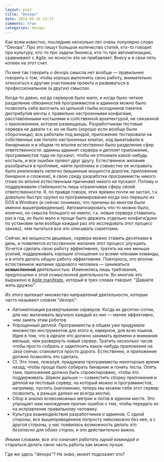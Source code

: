 ```yaml
---
layout: post
title: "Devops"
date: 2014-04-16 13:17
comments: true
categories: devops
---
```


Как всем известно, последние несколько лет очень популярно слово "Devops".
Про это пишут большое количество статей, кто-то говорит про культуру, кто-то
про задачи бизнеса, кто-то про автоматизацию, сравнивают с Agile, но ясности
это не прибавляет. Внесу и я свои пять копеек на этот счет.

<!-- more -->

По мне так говорить о devops смысла нет вообще — правильнее говорить о том,
чтобы хорошо выполнять свою работу, внимательно относиться к другим участникам
проекта и развиваться в профессиональном (и других) смыслах.

Когда-то давно, когда серверов было мало, и когда было четкое разделение обязанностей
программистов и админов можно было позволить себе выточить из цельной глыбы исходников пакетов
дистрибутив мечты с правильно настроенными конфигами, расставленными костылями и
собственной архитектурой, не связанной с приложением, которое размещаешь.
Разработчикам тестовые сервера не давали т.к. их не было (хорошо если вообще были сборочницы), все работали
под виндой, приложение тестировали на собственных как попало настроенных компах, код выкатывали
в бинарниках и в общем-то вполне естественно было разделение сфер ответственности: админы админят
сервера и деплоят приложение, программистов туда не пускают, чтобы не отломали какой-нибудь костыль,
и все ошибки пуляют друг другу. Естественное желание разобраться в проблеме, найти проблему
и совместно ее исправить было реализовать нелегко (машинные мощности дорогие, приложение бинарное
и сложное), в свою среду разработки программисты никого (тоже по вполне естественным причинам) никого
не пускают. Потому и поддерживали стабильность лишь ограничивая сферу своей ответственности.
Я, по правде говоря, этих времен почти не застал, т.к. довольно быстро срулил из программирования
когда оно перешло из DOS в Windows (и сейчас понимаю, что причины во многом были именно вышеприведенные).
Автоматизировать что-то можно было, конечно, но смысла большого не имело, т.к. новые сервера ставились
раз в год, их было мало и проще было держать отдельно конфиги/доки по установке (или вообще каждый
раз это исследовать этот процесс заново), чем пытаться все это описывать скриптами.

Сейчас же мощности дешевые, сервера можно ставить десятками в день, и появляется *естественное*
желание этот процесс улучшить. Хочется сделать свою работу эффективнее, тратить на нее меньше усилий,
поддерживать хорошие отношения со всеми членами команды, и в итоге делать *общую* работу эффективнее.
Повторюсь, это вполне естественное желание здорового человека — заниматься **осмысленной** деятельностью.
Изменились лишь требования, предпосылки к этой *осмысленной* деятельности. Во многом это выражено
в [Agile manifesto](http://agilemanifesto.org/), который в трех словах говорит: "Давайте жить дружно".

Из этого вытекает множество направлений деятельности, которые часто называют словом "devops":

* Автоматизация развертывания серверов. Когда их десятки-сотни, для нас вытачивать вручную каждый из них — 
менее эффективно, чем занять этим роботов.
* Упрощенный деплой. Программисты в общем уже придумали множество инструментов для этого и, наверное,
для всех языков. Идея в том, что в идеале это должно занимать времени и внимания меньше, чем развернуть
новый сервер. Тратить несколько часов чтобы просто собрать и задеплоить какое-нибудь приложение на Java сейчас
становится просто дорого. Естественно, и приложение должно позволять это сделать.
* CI. Это тоже, пожалуй, придумали программисты некотороые время назад, чтобы проще было собирать бинарник
и гонять тесты. Опять таки, приложение должно быть спроектировано, чтобы это поддерживать. 
Шажок дальше — совместить сборку приложения и деплой на тестовый сервер, на который можно и программистов,
например, пустить (напоминаю, теперь мы можем себе этот сервер позволить, а раньше далеко не всегда могли).
* Сбор и анализ всевозможных метрик и логов в едином месте. Это упрощает нам нахождение причин ошибок с тем,
чтобы передать их на исправление правильному человеку.
* Культура взаимодействия разработчиков и админов. С одной стороны, все вышеприведенное попросту невозможно без нее,
а с другой стороны, у нас появилась возможность делать это *безопасно для обоих сторон*, и это действительно
важно.

Иными словами, все это означает *работать одной командой* и стараться делать свою часть работы как можно лучше.

Где же здесь "devops"? Не знаю, может подскажет кто?
